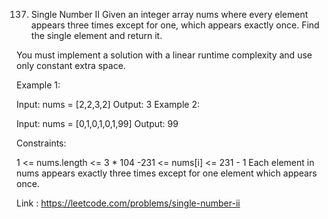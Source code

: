 137. Single Number II
     Given an integer array nums where every element appears three times except for one, which appears exactly once. Find the single element and return it.

You must implement a solution with a linear runtime complexity and use only constant extra space.



Example 1:

Input: nums = [2,2,3,2]
Output: 3
Example 2:

Input: nums = [0,1,0,1,0,1,99]
Output: 99


Constraints:

1 <= nums.length <= 3 * 104
-231 <= nums[i] <= 231 - 1
Each element in nums appears exactly three times except for one element which appears once.

Link : https://leetcode.com/problems/single-number-ii